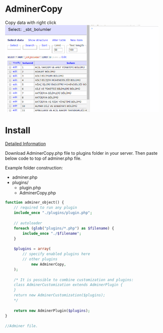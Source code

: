 # AdminerCopy
Copy data with right click
![Howto](adminer_copy_areas.gif)

# Install
[Detailed Information](https://www.adminer.org/en/plugins/)

Download AdminerCopy.php file to plugins folder in your server. Then paste below code to top of adminer.php file.

Example folder construction:
- adminer.php
- plugins/
  - plugin.php
  - AdminerCopy.php

```php
function adminer_object() {
    // required to run any plugin
    include_once "./plugins/plugin.php";
    
    // autoloader
    foreach (glob("plugins/*.php") as $filename) {
        include_once "./$filename";
    }
    
    $plugins = array(
        // specify enabled plugins here
        // other plugins
		    new AdminerCopy,
    );
    
    /* It is possible to combine customization and plugins:
    class AdminerCustomization extends AdminerPlugin {
    }
    return new AdminerCustomization($plugins);
    */
    
    return new AdminerPlugin($plugins);
}

//Adminer file.
```
